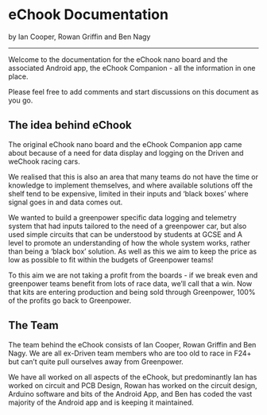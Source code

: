 # eChook Documentation

by Ian Cooper, Rowan Griffin and Ben Nagy

---

Welcome to the documentation for the eChook nano board and the associated Android app, the eChook Companion - all the information in one place.

Please feel free to add comments and start discussions on this document as you go.

## The idea behind eChook

The original eChook nano board and the eChook Companion app came about because of a need for data display and logging on the Driven and weChook racing cars.

We realised that this is also an area that many teams do not have the time or knowledge to implement themselves, and where available solutions off the shelf tend to be expensive, limited in their inputs and ‘black boxes’ where signal goes in and data comes out.

We wanted to build a greenpower specific data logging and telemetry system that had inputs tailored to the need of a greenpower car, but also used simple circuits that can be understood by students at GCSE and A level to promote an understanding of how the whole system works, rather than being a ‘black box’ solution. As well as this we aim to keep the price as low as possible to fit within the budgets of Greenpower teams!

To this aim we are not taking a profit from the boards - if we break even and greenpower teams benefit from lots of race data, we’ll call that a win. Now that kits are entering production and being sold through Greenpower, 100% of the profits go back to Greenpower.

## The Team

The team behind the eChook consists of Ian Cooper, Rowan Griffin and Ben Nagy. We are all ex-Driven team members who are too old to race in F24+ but can’t quite pull ourselves away from Greenpower.

We have all worked on all aspects of the eChook, but predominantly Ian has worked on circuit and PCB Design, Rowan has worked on the circuit design, Arduino software and bits of the Android App, and Ben has coded the vast majority of the Android app and is keeping it maintained.
